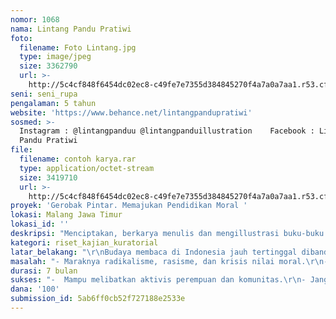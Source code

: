 ```yaml
---
nomor: 1068
nama: Lintang Pandu Pratiwi
foto:
  filename: Foto Lintang.jpg
  type: image/jpeg
  size: 3362790
  url: >-
    http://5c4cf848f6454dc02ec8-c49fe7e7355d384845270f4a7a0a7aa1.r53.cf2.rackcdn.com/8d6a1c04-a813-4f6f-b5f9-daeee0ba3ded/Foto%20Lintang.jpg
seni: seni_rupa
pengalaman: 5 tahun
website: 'https://www.behance.net/lintangpandupratiwi'
sosmed: >-
  Instagram : @lintangpanduu @lintangpanduillustration    Facebook : Lintang
  Pandu Pratiwi
file:
  filename: contoh karya.rar
  type: application/octet-stream
  size: 3419710
  url: >-
    http://5c4cf848f6454dc02ec8-c49fe7e7355d384845270f4a7a0a7aa1.r53.cf2.rackcdn.com/3c8f80a9-4315-4fa4-bbf4-766f265b4a7d/contoh%20karya.rar
proyek: 'Gerobak Pintar. Memajukan Pendidikan Moral '
lokasi: Malang Jawa Timur
lokasi_id: ''
deskripsi: "Menciptakan, berkarya menulis dan mengillustrasi buku-buku anak yang sarat nilai moral dengan mengusung konsep perpustakaan keliling, membuka lapak bacaan menggunakan kendaraan yang memungkinkan menjangkau ruang publik, pelosok desa, dan kampung-kampung. Kendaraan dapat berupa gerobak, mobil, maupun sepeda motor, sehingga anak-anak mendapat kemudahan akses dalam memperoleh buku bacaan yang bermanfaat. \r\nBuku buku yang ditulis dan disediakan akan bermuatan pendidikan karakter seperti menjunjung tinggi keberagaman dan empati. Anak-anak Indonesia dapat bangkit dari keterpurukan literasi sehingga di masa depan nanti mereka akan tumbuh menjadi penerus generasi bangsa dengan pribadi yang berintegritas, penuh empati, menghargai sesama manusia dan tidak mudah percaya pada berita hoax dan terhasut.\r\nKeterlibatan perempuan baik aktivis maupun relawan sangat diperlukan dalam gerakan ini mengingat perempuan adalah sosok yang dekat dan memiliki ikatan jiwa dengan anak-anak. \r\n"
kategori: riset_kajian_kuratorial
latar_belakang: "\r\nBudaya membaca di Indonesia jauh tertinggal dibandingkan negara lain. Berdasarkan penelitian, Indonesia menempati peringkat 60 dari 61 negara di dunia dalam hal minat baca. Sementara anak-anak adalah usia emas dan merupkan masa yang paling tepat dalam pembentukan karakter dari penanaman nilai-nilai moral serta bukti pekerti yang luhur. Pendidikan karakter dan etika perlu ditanamkan sejak dini, melalui buku-buku anak yang sarat nilai moral. Pembelajaran dilakukan secara menyenangkan melalui buku cerita bergambar.\r\nSaya adalah seorang penulis dan illustrator buku anak, beberapa buku karya saya diterbitkan di penerbit Indonesia maupun luar negeri seperti Eropa dan Amerika. Melihat bahwa berbagai permasalahan di Indonesia saat ini disebabkan karena krisis nilai moral dan identitas di masyarakat yang menyebabkan perilaku sewenang-wenang seperti rasisme. Selain itu penyebaran berita hoax dan ujaran kebencian juga makin marak. \r\nKebetulan saya dipercaya sebagai salah satu dari 72 ikon prestasi Unit Kerja Presiden Pancasila di bidang seni budaya. Saya ingin menyebarkan nilai positif dan nilai keberagaman yang terkandung dalam Pancasila melalui buku-buku bacaan yang bermutu untuk anak. Anak adalah masa depan bangsa.\r\n"
masalah: "- Maraknya radikalisme, rasisme, dan krisis nilai moral.\r\n- Literasi sudah hampir digerus zaman, buku digantikan timeline, komen interaksi di media sosial, berita-berita diakses dari media sosial. Orang-orang cenderung mencari pembenaran di internet bukan kebenaran berdasarkan nilai-nilai yang objektif.\r\n- Peradaban pendidikan di Indonesia kurang menekankan pendidikan moral dan karakter.\r\n- Anak-anak di berbagai pelosok kampung dan desa kurang mendapatkan akses yang mudah dalam mendapatkan buku-buku bacaan.\r\n- Kurangnya ruang-ruang publik yang menyediakan buku bacaan berkualitas.\r\n- Setiap anak punya hak dasar untuk mengembangkan diri melalui buku bacaan bermutu tak terkecuali anak-anak jalanan, anak-anak yang tinggal di pemukiman kumuh dan daerah terpencil.\r\n\r\n"
durasi: 7 bulan
sukses: "-  Mampu melibatkan aktivis perempuan dan komunitas.\r\n- Jangkauan wilayah yang relatif kecil sehingga proses pelaksanaan mudah.\r\n- Penyediaan buku-buku berkualitas bisa ditemukan di toko-toko buku terdekat.\r\n- Penyediaan kendaraan berupa mobil/motor mudah di Kota Malang.\r\n- Pelosok daerah/desa bisa dijangkau .\r\n"
dana: '100'
submission_id: 5ab6ff0cb52f727188e2533e
---
```

